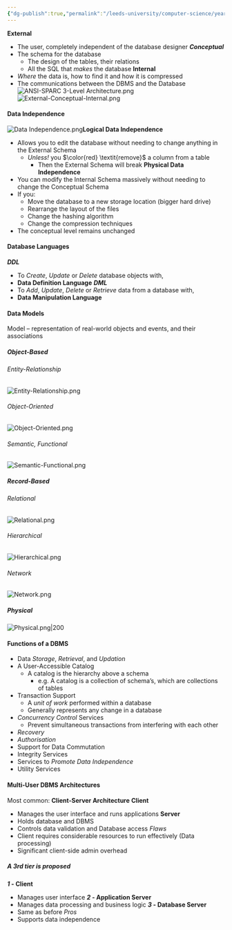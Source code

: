 ```yaml
---
{"dg-publish":true,"permalink":"/leeds-university/computer-science/year-1/databases/2-database-environment-and-architecture/2-database-environment-and-architecture/"}
---
```


**External**
- The user, completely independent of the database designer
***Conceptual***
- The schema for the database
	- The design of the tables, their relations
	- All the SQL that *makes* the database
**Internal**
- *Where* the data is, how to find it and how it is compressed
- The communications between the DBMS and the Database
![ANSI-SPARC 3-Level Architecture.png](/img/user/Leeds%20University/Computer%20Science/Year%201/Databases/2.%20Database%20Environment%20&%20Architecture/images/ANSI-SPARC%203-Level%20Architecture.png)
![External-Conceptual-Internal.png](/img/user/Leeds%20University/Computer%20Science/Year%201/Databases/2.%20Database%20Environment%20&%20Architecture/images/External-Conceptual-Internal.png)
#### Data Independence
![Data Independence.png](/img/user/Leeds%20University/Computer%20Science/Year%201/Databases/2.%20Database%20Environment%20&%20Architecture/images/Data%20Independence.png)**Logical Data Independence**
- Allows you to edit the database without needing to change anything in the External Schema
	- *Unless!* you $\color{red} \textit{remove}$ a column from a table
		- Then the External Schema will break
**Physical Data Independence**
- You can modify the Internal Schema massively without needing to change the Conceptual Schema
- If you:
	- Move the database to a new storage location (bigger hard drive)
	- Rearrange the layout of the files
	- Change the hashing algorithm
	- Change the compression techniques
- The conceptual level remains unchanged

#### Database Languages
***DDL***
- To *Create*, *Update* or *Delete* database objects with,
- **Data Definition Language**
***DML***
- To *Add*, *Update*, *Delete* or *Retrieve* data from a database with,
- **Data Manipulation Language**
#### Data Models
Model – representation of real-world objects and events, and their associations
##### Object-Based
###### Entity-Relationship
![Entity-Relationship.png](/img/user/Leeds%20University/Computer%20Science/Year%201/Databases/2.%20Database%20Environment%20&%20Architecture/images/Entity-Relationship.png)
###### Object-Oriented
![Object-Oriented.png](/img/user/Leeds%20University/Computer%20Science/Year%201/Databases/2.%20Database%20Environment%20&%20Architecture/images/Object-Oriented.png)
###### Semantic, Functional
![Semantic-Functional.png](/img/user/Leeds%20University/Computer%20Science/Year%201/Databases/2.%20Database%20Environment%20&%20Architecture/images/Semantic-Functional.png)
##### Record-Based
###### Relational
![Relational.png](/img/user/Leeds%20University/Computer%20Science/Year%201/Databases/2.%20Database%20Environment%20&%20Architecture/images/Relational.png)
###### Hierarchical
![Hierarchical.png](/img/user/Leeds%20University/Computer%20Science/Year%201/Databases/2.%20Database%20Environment%20&%20Architecture/images/Hierarchical.png)
###### Network
![Network.png](/img/user/Leeds%20University/Computer%20Science/Year%201/Databases/2.%20Database%20Environment%20&%20Architecture/images/Network.png)
##### Physical
![Physical.png|200](/img/user/Leeds%20University/Computer%20Science/Year%201/Databases/2.%20Database%20Environment%20&%20Architecture/images/Physical.png)

#### Functions of a DBMS
- Data *Storage*, *Retrieval*, and *Updation*
- A User-Accessible Catalog
	- A catalog is the hierarchy above a schema
		- e.g. A catalog is a collection of schema’s, which are collections of tables
- Transaction Support
	- A *unit of work* performed within a database
	- Generally represents any change in a database
- *Concurrency Control* Services
	- Prevent simultaneous transactions from interfering with each other
- *Recovery*
- *Authorisation*
- Support for Data Commutation
- Integrity Services
- Services to *Promote Data Independence*
- Utility Services
#### Multi-User DBMS Architectures
Most common: **Client-Server Architecture**
**Client**
- Manages the user interface and runs applications
**Server**
- Holds database and DBMS
- Controls data validation and Database access
*Flaws*
- Client requires considerable resources to run effectively (Data processing)
- Significant client-side admin overhead
##### A 3rd tier is proposed
***1* - Client**
- Manages user interface
***2* - Application Server**
- Manages data processing and business logic
***3* - Database Server**
- Same as before
*Pros*
- Supports data independence